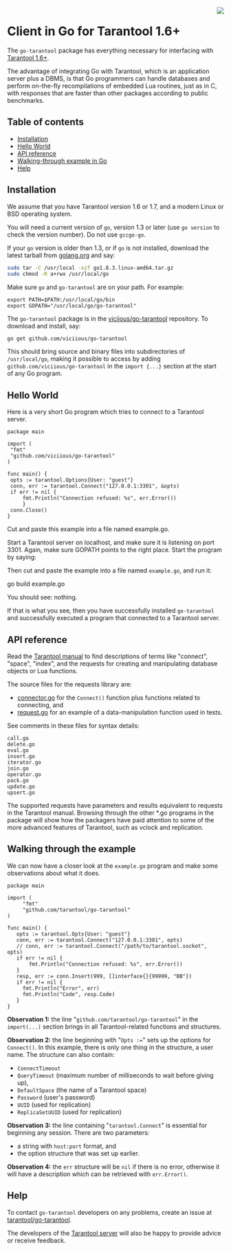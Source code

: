 <a href="http://tarantool.org">
	<img src="https://avatars2.githubusercontent.com/u/2344919?v=2&s=250" align="right">
</a>

# Client in Go for Tarantool 1.6+

The `go-tarantool` package has everything necessary for interfacing with
[Tarantool 1.6+](http://tarantool.org/).

The advantage of integrating Go with Tarantool, which is an application server
plus a DBMS, is that Go programmers can handle databases and perform on-the-fly
recompilations of embedded Lua routines, just as in C, with responses that are
faster than other packages according to public benchmarks.

## Table of contents

* [Installation](#installation)
* [Hello World](#hello-world)
* [API reference](#api-reference)
* [Walking\-through example in Go](#walking-through-example-in-go)
* [Help](#help)

## Installation

We assume that you have Tarantool version 1.6 or 1.7, and a modern Linux or BSD
operating system.

You will need a current version of `go`, version 1.3 or later (use
`go version` to check the version number). Do not use `gccgo-go`.

If your `go` version is older than 1.3, or if `go` is not installed,
download the latest tarball from [golang.org](https://golang.org/dl/) and say:

```bash
sudo tar -C /usr/local -xzf go1.8.3.linux-amd64.tar.gz
sudo chmod -R a+rwx /usr/local/go
```

Make sure `go` and `go-tarantool` are on your path. For example:

```
export PATH=$PATH:/usr/local/go/bin
export GOPATH="/usr/local/go/go-tarantool"
```

The `go-tarantool` package is in the 
[viciious/go-tarantool](https://github.com/viciious/go-tarantool) repository.
To download and install, say:

```
go get github.com/viciious/go-tarantool
```

This should bring source and binary files into subdirectories of `/usr/local/go`,
making it possible to access by adding `github.com/viciious/go-tarantool` in
the `import {...}` section at the start of any Go program.

<h2>Hello World</h2>

Here is a very short Go program which tries to connect to a Tarantool server.

```
package main

import (
 "fmt"
 "github.com/viciious/go-tarantool"
)

func main() {
 opts := tarantool.Options{User: "guest"}
 conn, err := tarantool.Connect("127.0.0.1:3301", &opts)
 if err != nil {
     fmt.Println("Connection refused: %s", err.Error())
     }
 conn.Close()
}
```

Cut and paste this example into a file named example.go.

Start a Tarantool server on localhost, and make sure it is listening
on port 3301. Again, make sure GOPATH points to the right place.
Start the program by saying:

Then cut and paste the example into a file named `example.go`,
and run it:

go build example.go

You should see: nothing.

If that is what you see, then you have successfully installed `go-tarantool` and
successfully executed a program that connected to a Tarantool server.

<h2>API reference</h2>

Read the [Tarantool manual](http://tarantool.org/doc.html) to find descriptions
of terms like "connect", "space", "index", and the requests for creating and
manipulating database objects or Lua functions.

The source files for the requests library are:
* [connector.go](https://github.com/viciious/go-tarantool/blob/master/connector.go)
  for the `Connect()` function plus functions related to connecting, and
* [request.go](https://github.com/viciious/go-tarantool/blob/master/insert_test.go)
  for an example of a data-manipulation function used in tests.

See comments in these files for syntax details:
```
call.go
delete.go
eval.go
insert.go
iterator.go
join.go
operator.go
pack.go
update.go
upsert.go
```

The supported requests have parameters and results equivalent to requests in the
Tarantool manual. Browsing through the other *.go programs in the package will
show how the packagers have paid attention to some of the more advanced features
of Tarantool, such as vclock and replication.

## Walking through the example

We can now have a closer look at the `example.go` program and make some observations
about what it does.

```
package main

import (
     "fmt"
     "github.com/tarantool/go-tarantool"
)

func main() {
   opts := tarantool.Opts{User: "guest"}
   conn, err := tarantool.Connect("127.0.0.1:3301", opts)
   // conn, err := tarantool.Connect("/path/to/tarantool.socket", opts)
   if err != nil {
       fmt.Println("Connection refused: %s", err.Error())
   }
   resp, err := conn.Insert(999, []interface{}{99999, "BB"})
   if err != nil {
     fmt.Println("Error", err)
     fmt.Println("Code", resp.Code)
   }
}
```

**Observation 1:** the line "`github.com/tarantool/go-tarantool`" in the
`import(...)` section brings in all Tarantool-related functions and structures.

**Observation 2:** the line beginning with "`Opts :=`" sets up the options for
`Connect()`. In this example, there is only one thing in the structure, a user
name. The structure can also contain:

* `ConnectTimeout` 
* `QueryTimeout`    (maximum number of milliseconds to wait before giving up),
* `DefaultSpace`    (the name of a Tarantool space)
* `Password`        (user's password)
* `UUID`            (used for replication)
* `ReplicaSetUUID`  (used for replication)

**Observation 3:** the line containing "`tarantool.Connect`" is essential for
beginning any session. There are two parameters:

* a string with `host:port` format, and
* the option structure that was set up earlier.

**Observation 4:** the `err` structure will be `nil` if there is no error,
otherwise it will have a description which can be retrieved with `err.Error()`.

## Help

To contact `go-tarantool` developers on any problems, create an issue at
[tarantool/go-tarantool](http://github.com/viciious/go-tarantool/issues).

The developers of the [Tarantool server](http://github.com/tarantool/tarantool)
will also be happy to provide advice or receive feedback.
